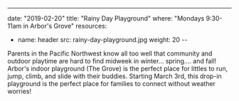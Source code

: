 ---
date: "2019-02-20"
title: "Rainy Day Playground"
where: "Mondays 9:30-11am in Arbor's Grove"
resources:
- name: header
  src: rainy-day-playground.jpg
weight: 20
--

Parents in the Pacific Northwest know all too well that community and outdoor playtime are hard to find midweek in winter... spring.... and fall! Arbor's indoor playground (The Grove) is the perfect place for littles to run, jump, climb, and slide with their buddies. Starting March 3rd, this drop-in playground is the perfect place for families to connect without weather worries!  


